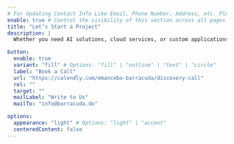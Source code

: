 ```yaml
---
# For Updating Contact Info Like Email, Phone Number, Address, etc. Please update in `src/config/config.toml` `settings.contactInfo` table
enable: true # Control the visibility of this section across all pages where it is used
title: "Let’s Start a Project"
description: |
  Whether you need AI solutions, cloud services, or custom applications, we are here to assist you.

button:
  enable: true
  variant: "fill" # Options: "fill" | "outline" | "text" | "circle"
  label: "Book a Call"
  url: "https://calendly.com/emancebo-barracuda/discovery-call"
  rel: ""
  target: ""
  mailLabel: "Write to Us"
  mailTo: "info@barracuda.do"

options:
  appearance: "light" # Options: "light" | "accent"
  centeredContent: false
---
```


